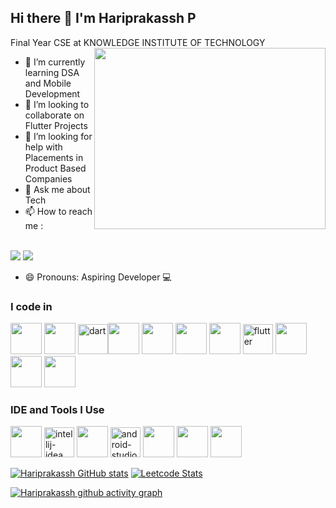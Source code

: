 ## Hi there 👋 I'm Hariprakassh P

Final Year CSE at KNOWLEDGE INSTITUTE OF TECHNOLOGY
<img align="right" width="370" height="290" src="https://i.pinimg.com/originals/47/f0/34/47f0342cec72b800463bf003eac1257e.gif">                                                
- 🌱 I’m currently learning DSA  and Mobile Development
- 👯 I’m looking to collaborate on Flutter Projects
- 🤔 I’m looking for help with Placements in Product Based Companies
- 💬 Ask me about Tech
- 📫 How to reach me :

<br /> [<img src="https://img.shields.io/twitter/url?url=https%3A%2F%2Fx.com%2FHariprakasshP"/>](https://x.com/HariprakasshP) [<img src="https://img.shields.io/badge/LinkedIn-0077B5?style=for-the-badge&logo=linkedin&logoColor=white" />](https://www.linkedin.com/in/hariprakassh-p-4a8085225/)
- 😄 Pronouns: Aspiring Developer 💻

### I code in
 <img height="50" width="50" src="https://img.icons8.com/color/48/000000/c-programming.png" /> <img height="50" width="50" src="https://img.icons8.com/color/48/000000/java-coffee-cup-logo.png" /> <img width="48" height="48" src="https://img.icons8.com/color/48/dart.png" alt="dart"/><img height="50" width="50" src="https://img.icons8.com/color/48/000000/html-5.png" /> <img height="50" width="50" src="https://img.icons8.com/color/48/000000/css3.png" /> <img height="50" width="50" src="https://img.icons8.com/color/48/000000/bootstrap.png" />
<img height="50" width="50" src="https://img.icons8.com/color/48/000000/javascript.png"/> <img width="48" height="48" src="https://img.icons8.com/color/48/flutter.png" alt="flutter"/> <img height="50" width="50" src="https://img.icons8.com/color/48/000000/google-firebase-console.png"/> <img height="50" width="50" src="https://img.icons8.com/color/48/000000/mysql-logo.png"/> <img height="50" width="50" src="https://img.icons8.com/color/48/000000/mongodb.png"/>

### IDE and Tools I Use
<img height="50" width="50" src="https://img.icons8.com/color/48/000000/visual-studio-code-2019.png"/> <img width="48" height="48" src="https://img.icons8.com/color/48/intellij-idea.png" alt="intellij-idea"/> <img height="50" width="50" src="https://img.icons8.com/color/50/000000/git.png"/> <img width="48" height="48" src="https://img.icons8.com/color/48/android-studio--v2.png" alt="android-studio--v2"/> <img height="50" src="https://img.icons8.com/color/480/null/notion--v1.png" /> <img height="50" width="50" src="https://img.icons8.com/doodle/48/000000/adobe-photoshop.png"/> <img height="50" width="50" src="https://img.icons8.com/color/48/000000/figma--v1.png"/> 

[![Hariprakassh GitHub stats](https://github-readme-stats.vercel.app/api?username=hariprakassh1112&theme=gruvbox&show_icons=true)](https://github.com/anuraghazra/github-readme-stats)  [![Leetcode Stats](https://leetcard.jacoblin.cool/Hari041?ext=contest&theme=dark)](https://leetcode.com/u/Hari041/)

[![Hariprakassh github activity graph](https://github-readme-activity-graph.vercel.app/graph?username=hariprakassh1112&theme=react)](https://github.com/ashutosh00710/github-readme-activity-graph)
